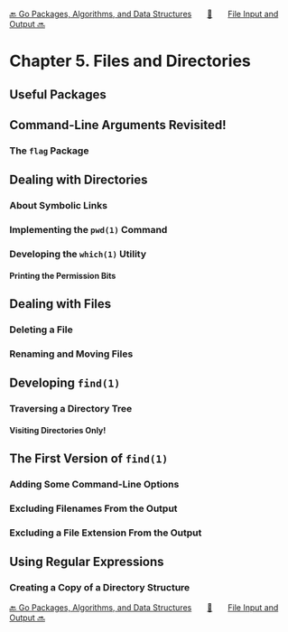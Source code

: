 [🔙 Go Packages, Algorithms, and Data Structures][previous-chapter]&nbsp;&nbsp;&nbsp;&nbsp;&nbsp;&nbsp;&nbsp;[🏡][readme]&nbsp;&nbsp;&nbsp;&nbsp;&nbsp;&nbsp;&nbsp;[File Input and Output 🔜][upcoming-chapter]

# Chapter 5. Files and Directories

## Useful Packages

## Command-Line Arguments Revisited!

### The `flag` Package

## Dealing with Directories

### About Symbolic Links

### Implementing the `pwd(1)` Command

### Developing the `which(1)` Utility

#### Printing the Permission Bits

## Dealing with Files

### Deleting a File

### Renaming and Moving Files

## Developing `find(1)`

### Traversing a Directory Tree

#### Visiting Directories Only!

## The First Version of `find(1)`

### Adding Some Command-Line Options

### Excluding Filenames From the Output

### Excluding a File Extension From the Output

## Using Regular Expressions

### Creating a Copy of a Directory Structure

[🔙 Go Packages, Algorithms, and Data Structures][previous-chapter]&nbsp;&nbsp;&nbsp;&nbsp;&nbsp;&nbsp;&nbsp;[🏡][readme]&nbsp;&nbsp;&nbsp;&nbsp;&nbsp;&nbsp;&nbsp;[File Input and Output 🔜][upcoming-chapter]

[readme]: README.md
[previous-chapter]: ch04-go-packages-algorithms-and-data-structures.md
[upcoming-chapter]: ch06-file-input-and-output.md
